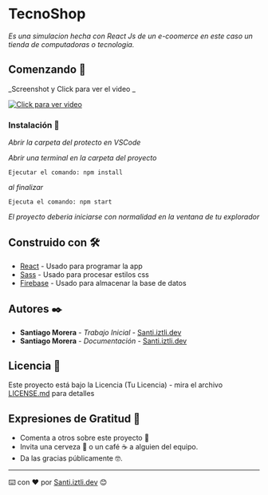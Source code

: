 # TecnoShop

_Es una simulacion hecha con React Js de un e-coomerce en este caso un tienda de computadoras o tecnologia._

## Comenzando 🚀

_Screenshot y Click para ver el video _

[![Click para ver video](https://i.ibb.co/BzLW7D1/tecnotienda.png)](https://youtu.be/hLNLH--a40w)

### Instalación 🔧

_Abrir la carpeta del protecto en VSCode_

_Abrir una terminal en la carpeta del proyecto_

```
Ejecutar el comando: npm install
```

_al finalizar_

```
Ejecuta el comando: npm start
```

_El proyecto deberia iniciarse con normalidad en la ventana de tu explorador_

## Construido con 🛠️

- [React](https://es.reactjs.org/docs/getting-started.html) - Usado para programar la app
- [Sass](https://sass-lang.com/documentation/) - Usado para procesar estilos css
- [Firebase](https://firebase.google.com/docs?authuser=0&hl=es) - Usado para almacenar la base de datos

## Autores ✒️

- **Santiago Morera** - _Trabajo Inicial_ - [Santi.iztli.dev](https://github.com/santi-iztli)
- **Santiago Morera** - _Documentación_ - [Santi.iztli.dev](https://github.com/santi-iztli)

## Licencia 📄

Este proyecto está bajo la Licencia (Tu Licencia) - mira el archivo [LICENSE.md](LICENSE.md) para detalles

## Expresiones de Gratitud 🎁

- Comenta a otros sobre este proyecto 📢
- Invita una cerveza 🍺 o un café ☕ a alguien del equipo.
- Da las gracias públicamente 🤓.

---

⌨️ con ❤️ por [Santi.iztli.dev](https://github.com/santi-iztli) 😊
